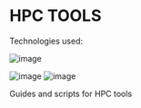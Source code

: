 # HPC TOOLS 

Technologies used: 

![image](https://github.com/shubnimkar/HPC-Tools/assets/46809421/616c3767-c90d-41fd-a386-cd7842bac6dd)

![image](https://github.com/shubnimkar/HPC-Tools/assets/46809421/3721db84-6823-4118-9911-801062eed6c8)
![image](https://github.com/shubnimkar/HPC-Tools/assets/46809421/d5a4720b-c040-4ce6-b1ef-250dc45cec54)

Guides and scripts for HPC tools
